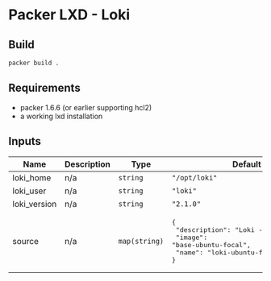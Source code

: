 # Packer LXD - Loki

## Build
```bash
packer build .
```

## Requirements

* packer 1.6.6 (or earlier supporting hcl2)
* a working lxd installation

## Inputs

| Name | Description | Type | Default | Required |
|------|-------------|------|---------|:--------:|
| loki\_home | n/a | `string` | `"/opt/loki"` | no |
| loki\_user | n/a | `string` | `"loki"` | no |
| loki\_version | n/a | `string` | `"2.1.0"` | no |
| source | n/a | `map(string)` | <pre>{<br>  "description": "Loki - Ubuntu 20.04",<br>  "image": "base-ubuntu-focal",<br>  "name": "loki-ubuntu-focal"<br>}</pre> | no |
